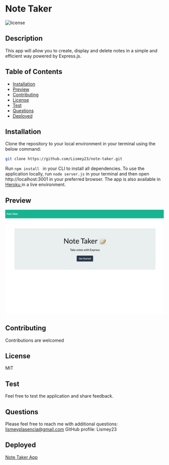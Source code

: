
# Note Taker
![license](https://img.shields.io/badge/License-MIT-green.svg "License Badge")

## Description
This app will allow you to create, display and delete notes in a simple and efficient way powered by Express.js. 

## Table of Contents
- [Installation](#Installation)
- [Preview](#Preview) 
- [Contributing](#Contributing)
- [License](#License)
- [Test](#Test)
- [Questions](#Questions)
- [Deployed](#Deployed)

##  Installation
Clone the repository to your local environment in your terminal using the below command:
```bash
git clone https://github.com/Lismey23/note-taker.git
```
Run ``npm install `` in your CLI to install all dependencies. To use the application locally, run ``node server.js`` in your terminal and then open http://localhost:3001 in your preferred browser. 
The app is also available in<a href= "https://salty-wildwood-80675.herokuapp.com/"> Heroku </a> in a live environment.


##  Preview
<img src="./public/assets/note-taker-home.png">

##  Contributing
Contributions are welcomed

##  License
MIT

## Test
Feel free to test the application and share feedback.

## Questions
Please feel free to reach me with additional questions: lismeyplasencia@gmail.com
GitHub profile: Lismey23

## Deployed 
<a href= "https://salty-wildwood-80675.herokuapp.com/"> Note Taker App </a>